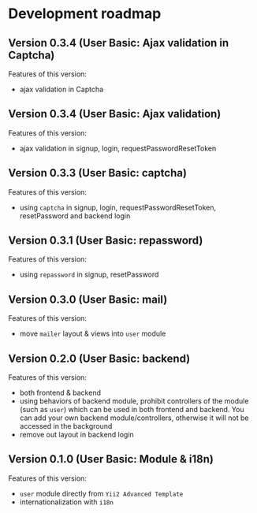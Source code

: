 # Development roadmap

## Version 0.3.4 (User Basic: Ajax validation in Captcha)

Features of this version:

* ajax validation in Captcha


## Version 0.3.4 (User Basic: Ajax validation)

Features of this version:

* ajax validation in signup, login, requestPasswordResetToken


## Version 0.3.3 (User Basic: captcha)

Features of this version:

* using `captcha` in signup, login, requestPasswordResetToken, resetPassword and backend login


## Version 0.3.1 (User Basic: repassword)

Features of this version:

* using `repassword` in signup, resetPassword


## Version 0.3.0 (User Basic: mail)

Features of this version:

* move `mailer` layout & views into `user` module


## Version 0.2.0 (User Basic: backend)

Features of this version:

* both frontend & backend
* using behaviors of backend module, prohibit controllers of the module (such as `user`) which can be used in both frontend and backend. You can add your own backend module/controllers, otherwise it will not be accessed in the background
* remove out layout in backend login


## Version 0.1.0 (User Basic: Module & i18n)

Features of this version:

* `user` module directly from `Yii2 Advanced Template`
* internationalization with `i18n`
